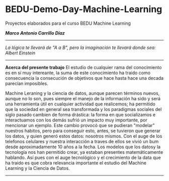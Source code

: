 # BEDU-Demo-Day-Machine-Learning
Proyectos elaborados para el curso BEDU Machine Learning

***Marco Antonio Carrillo Díaz***
****
*La lógica te llevará de "A a B", pero la imaginación te llevará donde sea: Albert Einstein*
****

**Acerca del presente trabajo**
El estudio de cualquier rama del conocimiento es en sí muy intereante, la suma de este conocimiento ha traido como consecuencia la consecución de objetivos que hace hasta hace una decada parecían imposibles.

Machine Leraning y la ciencia de datos, aunque parecen términos nuevos, aunque no lo son, pues siempre el manejo de la información ha sido y será una herramienta útil en cualquier actividad que realicemos; ha permitido que la sociedad en general sea transformada y los paradigmas sociales del siglo pasado cambien de forma drástica: la forma en que socializamos e interactuamos con los demás sufrió un impacto muy importante, por mencionar un ejemplo. Este cambio provocó que se pudieran "modelar" nuestros habitos, pero para conseguir esto, antes, se tuvieron que generar los datos, y quien generó estos datos: nosotros mismos. Con el auge de los telefonos celulares y nuestra interacción a traves de ellos se vivió un bum desde aproximadamente 10 años a la fecha. Los modelos que los datosy la tecnología  nos han permitido crear, ya estaban presentes matemáticamente hablando. Así pues con el auge tecnológico y el crecimiento de la data que ha traido es que cobra relevancia importante el estudio del Machine Learning y la Ciencia de Datos.

***
